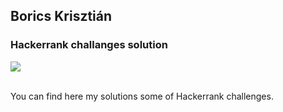 ## Borics Krisztián

### Hackerrank challanges solution
<a href="https://www.hackerrank.com/">
<img src=https://www.hackerrank.com/wp-content/uploads/2018/08/hackerrank_logo.png height="" width=""></a><br><br>


You can find here my solutions some of Hackerrank challenges.

